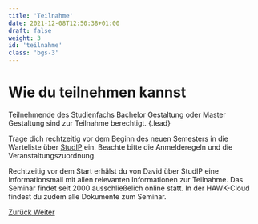 ```yaml
---
title: 'Teilnahme'
date: 2021-12-08T12:50:38+01:00
draft: false
weight: 3
id: 'teilnahme'
class: 'bgs-3'
---
```


# Wie du teilnehmen kannst

Teilnehmende des Studienfachs Bachelor Gestaltung oder Master Gestaltung sind zur Teilnahme berechtigt.
{.lead}

Trage dich rechtzeitig vor dem Beginn des neuen Semesters in die Warteliste über
<a href="https://studip.hawk.de/" target="hawk" rel="noopener noreferrer">StudIP</a> ein. Beachte bitte die Anmelderegeln und die Veranstaltungszuordnung.

Rechtzeitig vor dem Start erhälst du von David über StudIP eine Informationsmail mit allen relevanten Informationen zur Teilnahme. Das Seminar findet seit 2000 ausschließelich online statt. In der HAWK-Cloud findest du zudem alle Dokumente zum Seminar.

<div class="button-group">
  <a href="#lehre" class="button button--ghost">
    <span>Zurück</span>
  </a>

  <a href="#kontakt" class="button">
    <span>Weiter</span>
  </a>
</div>
